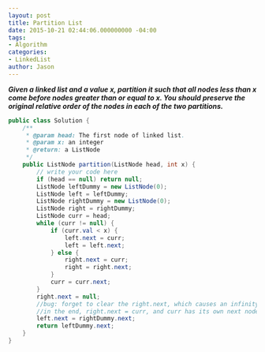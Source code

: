 ```yaml
---
layout: post
title: Partition List
date: 2015-10-21 02:44:06.000000000 -04:00
tags:
- Algorithm
categories:
- LinkedList
author: Jason
---
```

<p><strong><em>Given a linked list and a value x, partition it such that all nodes less than x come before nodes greater than or equal to x. You should preserve the original relative order of the nodes in each of the two partitions.</em></strong></p>


``` java
public class Solution {
    /**
     * @param head: The first node of linked list.
     * @param x: an integer
     * @return: a ListNode 
     */
    public ListNode partition(ListNode head, int x) {
        // write your code here
        if (head == null) return null;
        ListNode leftDummy = new ListNode(0);
        ListNode left = leftDummy;
        ListNode rightDummy = new ListNode(0);
        ListNode right = rightDummy;
        ListNode curr = head;
        while (curr != null) {
            if (curr.val < x) {
                left.next = curr;
                left = left.next;
            } else {
                right.next = curr;
                right = right.next;
            }
            curr = curr.next; 
        }     
        right.next = null;
        //bug: forget to clear the right.next, which causes an infinity loop
        //in the end, right.next = curr, and curr has its own next node, you need to clear this node.
        left.next = rightDummy.next;
        return leftDummy.next;
    }
}
```
